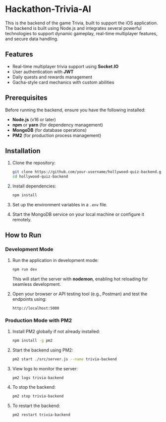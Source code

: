 # Hackathon-Trivia-AI
This is the backend of the game Trivia, built to support the iOS application. The backend is built using Node.js and integrates several powerful technologies to support dynamic gameplay, real-time multiplayer features, and secure data handling.

## Features

- Real-time multiplayer trivia support using **Socket.IO**
- User authentication with **JWT**
- Daily quests and rewards management
- Gacha-style card mechanics with custom abilities

## Prerequisites

Before running the backend, ensure you have the following installed:

- **Node.js** (v16 or later)
- **npm** or **yarn** (for dependency management)
- **MongoDB** (for database operations)
- **PM2** (for production process management)


## Installation


1. Clone the repository:

   ```bash
   git clone https://github.com/your-username/hollywood-quiz-backend.git
   cd hollywood-quiz-backend
   ```

2. Install dependencies:

   ```bash
   npm install
   ```

3. Set up the environment variables in a `.env` file.

4. Start the MongoDB service on your local machine or configure it remotely.

## How to Run

### Development Mode

1. Run the application in development mode:

   ```bash
   npm run dev
   ```

   This will start the server with **nodemon**, enabling hot reloading for seamless development.

2. Open your browser or API testing tool (e.g., Postman) and test the endpoints using:

   ```
   http://localhost:5000
   ```

### Production Mode with PM2

1. Install PM2 globally if not already installed:

   ```bash
   npm install -g pm2
   ```

2. Start the backend using PM2:

   ```bash
   pm2 start ./src/server.js --name trivia-backend
   ```

3. View logs to monitor the server:

   ```bash
   pm2 logs trivia-backend
   ```

4. To stop the backend:

   ```bash
   pm2 stop trivia-backend
   ```

5. To restart the backend:

   ```bash
   pm2 restart trivia-backend
   ```
